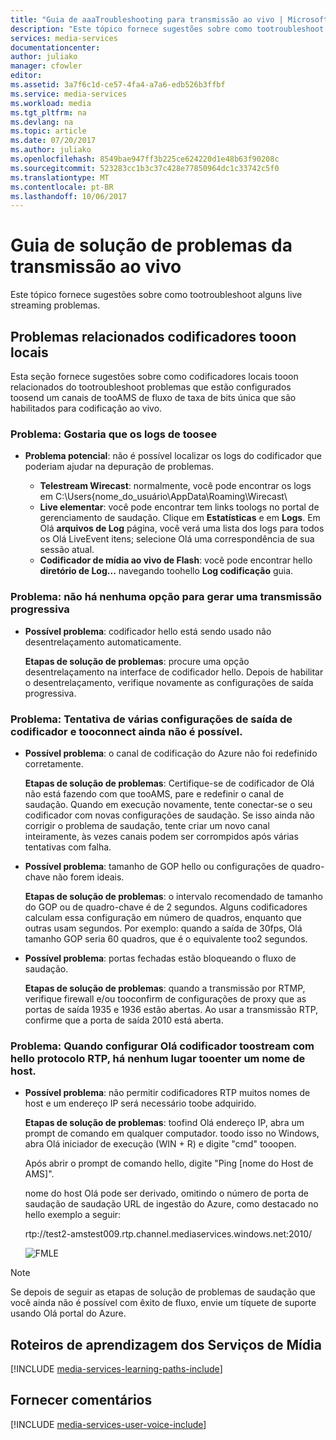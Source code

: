 ```yaml
---
title: "Guia de aaaTroubleshooting para transmissão ao vivo | Microsoft Docs"
description: "Este tópico fornece sugestões sobre como tootroubleshoot live streaming problemas."
services: media-services
documentationcenter: 
author: juliako
manager: cfowler
editor: 
ms.assetid: 3a7f6c1d-ce57-4fa4-a7a6-edb526b3ffbf
ms.service: media-services
ms.workload: media
ms.tgt_pltfrm: na
ms.devlang: na
ms.topic: article
ms.date: 07/20/2017
ms.author: juliako
ms.openlocfilehash: 8549bae947ff3b225ce624220d1e48b63f90208c
ms.sourcegitcommit: 523283cc1b3c37c428e77850964dc1c33742c5f0
ms.translationtype: MT
ms.contentlocale: pt-BR
ms.lasthandoff: 10/06/2017
---
```

# <a name="troubleshooting-guide-for-live-streaming"></a>Guia de solução de problemas da transmissão ao vivo
Este tópico fornece sugestões sobre como tootroubleshoot alguns live streaming problemas.

## <a name="issues-related-tooon-premises-encoders"></a>Problemas relacionados codificadores tooon locais
Esta seção fornece sugestões sobre como codificadores locais tooon relacionados do tootroubleshoot problemas que estão configurados toosend um canais de tooAMS de fluxo de taxa de bits única que são habilitados para codificação ao vivo.

### <a name="problem-would-like-toosee-logs"></a>Problema: Gostaria que os logs de toosee
* **Problema potencial**: não é possível localizar os logs do codificador que poderiam ajudar na depuração de problemas.
  
  * **Telestream Wirecast**: normalmente, você pode encontrar os logs em C:\Users\{nome_do_usuário\AppData\Roaming\Wirecast\ 
  * **Live elementar**: você pode encontrar tem links toologs no portal de gerenciamento de saudação. Clique em **Estatísticas** e em **Logs**. Em Olá **arquivos de Log** página, você verá uma lista dos logs para todos os Olá LiveEvent itens; selecione Olá uma correspondência de sua sessão atual. 
  * **Codificador de mídia ao vivo de Flash**: você pode encontrar hello **diretório de Log...**  navegando toohello **Log codificação** guia.

### <a name="problem-there-is-no-option-for-outputting-a-progressive-stream"></a>Problema: não há nenhuma opção para gerar uma transmissão progressiva
* **Possível problema**: codificador hello está sendo usado não desentrelaçamento automaticamente. 
  
    **Etapas de solução de problemas**: procure uma opção desentrelaçamento na interface de codificador hello. Depois de habilitar o desentrelaçamento, verifique novamente as configurações de saída progressiva. 

### <a name="problem-tried-several-encoder-output-settings-and-still-unable-tooconnect"></a>Problema: Tentativa de várias configurações de saída de codificador e tooconnect ainda não é possível.
* **Possível problema**: o canal de codificação do Azure não foi redefinido corretamente. 
  
    **Etapas de solução de problemas**: Certifique-se de codificador de Olá não está fazendo com que tooAMS, pare e redefinir o canal de saudação. Quando em execução novamente, tente conectar-se o seu codificador com novas configurações de saudação. Se isso ainda não corrigir o problema de saudação, tente criar um novo canal inteiramente, às vezes canais podem ser corrompidos após várias tentativas com falha.  
* **Possível problema**: tamanho de GOP hello ou configurações de quadro-chave não forem ideais. 
  
    **Etapas de solução de problemas**: o intervalo recomendado de tamanho do GOP ou de quadro-chave é de 2 segundos. Alguns codificadores calculam essa configuração em número de quadros, enquanto que outras usam segundos. Por exemplo: quando a saída de 30fps, Olá tamanho GOP seria 60 quadros, que é o equivalente too2 segundos.  
* **Possível problema**: portas fechadas estão bloqueando o fluxo de saudação. 
  
    **Etapas de solução de problemas**: quando a transmissão por RTMP, verifique firewall e/ou tooconfirm de configurações de proxy que as portas de saída 1935 e 1936 estão abertas. Ao usar a transmissão RTP, confirme que a porta de saída 2010 está aberta. 

### <a name="problem-when-configuring-hello-encoder-toostream-with-hello-rtp-protocol-there-is-no-place-tooenter-a-host-name"></a>Problema: Quando configurar Olá codificador toostream com hello protocolo RTP, há nenhum lugar tooenter um nome de host.
* **Possível problema**: não permitir codificadores RTP muitos nomes de host e um endereço IP será necessário toobe adquirido.  
  
    **Etapas de solução de problemas**: toofind Olá endereço IP, abra um prompt de comando em qualquer computador. toodo isso no Windows, abra Olá iniciador de execução (WIN + R) e digite "cmd" tooopen.  
  
    Após abrir o prompt de comando hello, digite "Ping [nome do Host de AMS]". 
  
    nome do host Olá pode ser derivado, omitindo o número de porta de saudação de saudação URL de ingestão do Azure, como destacado no hello exemplo a seguir: 
  
    rtp://test2-amstest009.rtp.channel.mediaservices.windows.net:2010/ 
  
    ![FMLE](./media/media-services-fmle-live-encoder/media-services-fmle10.png)

> [!NOTE]
> Se depois de seguir as etapas de solução de problemas de saudação que você ainda não é possível com êxito de fluxo, envie um tíquete de suporte usando Olá portal do Azure.
> 
> 

## <a name="media-services-learning-paths"></a>Roteiros de aprendizagem dos Serviços de Mídia
[!INCLUDE [media-services-learning-paths-include](../../includes/media-services-learning-paths-include.md)]

## <a name="provide-feedback"></a>Fornecer comentários
[!INCLUDE [media-services-user-voice-include](../../includes/media-services-user-voice-include.md)]

